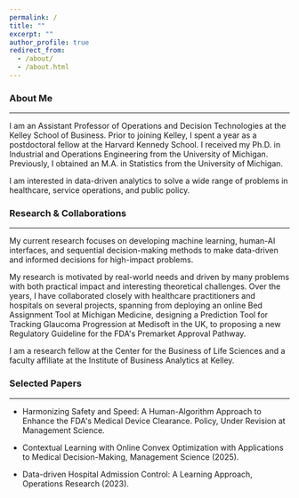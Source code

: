 ```yaml
---
permalink: /
title: ""
excerpt: ""
author_profile: true
redirect_from: 
  - /about/
  - /about.html
---
```


<style>
  a {
    text-decoration: none !important;
  }
  a:hover {
    text-decoration: underline !important;
  }
</style>

### About Me
___
I am an Assistant Professor of Operations and Decision Technologies at the [Kelley School of Business](https://kelley.iu.edu). Prior to joining Kelley, I spent a year as a postdoctoral fellow at the [Harvard Kennedy School](https://www.hks.harvard.edu). I received my Ph.D. in Industrial and Operations Engineering from the [University of Michigan](https://ioe.engin.umich.edu). Previously, I obtained an M.A. in Statistics from the University of Michigan. 

I am interested in data-driven analytics to solve a wide range of problems in healthcare, service operations, and public policy. 
<!---under the supervision of [Mark P. Van Oyen](https://ioe.engin.umich.edu/people/van-oyen-mark-p/). I also obtained an MSc in Statistics from the University of Michigan. ---->

### Research & Collaborations
___
My current research focuses on developing machine learning, human-AI interfaces, and sequential decision-making methods to make data-driven and informed decisions for high-impact problems.

My research is motivated by real-world needs and driven by many problems with both practical impact and interesting theoretical challenges. Over the years, I have collaborated closely with healthcare practitioners and hospitals on several projects, spanning from deploying an online Bed Assignment Tool at Michigan Medicine, designing a Prediction Tool for Tracking Glaucoma Progression at Medisoft in the UK, to proposing a new Regulatory Guideline for the FDA's Premarket Approval Pathway.

I am a research fellow at the [Center for the Business of Life Sciences](https://kelley.iu.edu/faculty-research/centers-institutes/business-of-life-sciences/index.html) and a faculty affiliate at the [Institute of Business Analytics](https://kelley.iu.edu/faculty-research/centers-institutes/business-analytics/index.html) at Kelley.

### Selected Papers
___
* [Harmonizing Safety and Speed: A Human-Algorithm Approach to Enhance the FDA's Medical Device Clearance.  Policy](https://papers.ssrn.com/sol3/papers.cfm?abstract_id=4863134), Under Revision at Management Science.       

* [Contextual Learning with Online Convex Optimization with Applications to Medical Decision-Making](https://papers.ssrn.com/sol3/papers.cfm?abstract_id=3501316), Management Science (2025).  

* [Data-driven Hospital Admission Control: A Learning Approach](https://papers.ssrn.com/sol3/papers.cfm?abstract_id=3653433), Operations Research (2023).    
